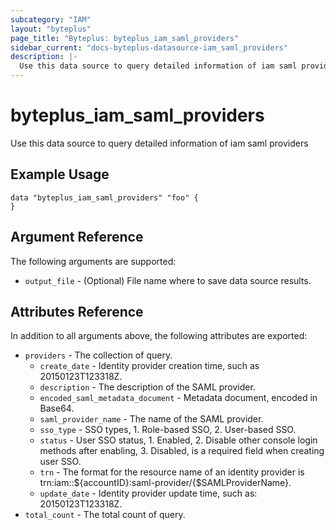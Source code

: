 ```yaml
---
subcategory: "IAM"
layout: "byteplus"
page_title: "Byteplus: byteplus_iam_saml_providers"
sidebar_current: "docs-byteplus-datasource-iam_saml_providers"
description: |-
  Use this data source to query detailed information of iam saml providers
---
```

# byteplus_iam_saml_providers
Use this data source to query detailed information of iam saml providers
## Example Usage
```hcl
data "byteplus_iam_saml_providers" "foo" {
}
```
## Argument Reference
The following arguments are supported:
* `output_file` - (Optional) File name where to save data source results.

## Attributes Reference
In addition to all arguments above, the following attributes are exported:
* `providers` - The collection of query.
    * `create_date` - Identity provider creation time, such as 20150123T123318Z.
    * `description` - The description of the SAML provider.
    * `encoded_saml_metadata_document` - Metadata document, encoded in Base64.
    * `saml_provider_name` - The name of the SAML provider.
    * `sso_type` - SSO types, 1. Role-based SSO, 2. User-based SSO.
    * `status` - User SSO status, 1. Enabled, 2. Disable other console login methods after enabling, 3. Disabled, is a required field when creating user SSO.
    * `trn` - The format for the resource name of an identity provider is trn:iam::${accountID}:saml-provider/{$SAMLProviderName}.
    * `update_date` - Identity provider update time, such as: 20150123T123318Z.
* `total_count` - The total count of query.


